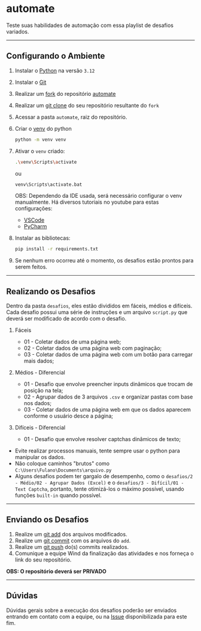 # automate

Teste suas habilidades de automação com essa playlist de desafios variados.
___

## Configurando o Ambiente

1. Instalar o [Python](https://www.python.org/) na versão `3.12`
2. Instalar o [Git](https://git-scm.com/)
3. Realizar
   um [fork](https://docs.github.com/pt/pull-requests/collaborating-with-pull-requests/working-with-forks/fork-a-repo)
   do repositório [automate](https://github.com/jaymeklein/automate)
4. Realizar um [git clone](https://git-scm.com/docs/git-clone) do seu repositório resultante do `fork`
5. Acessar a pasta `automate`, raiz do repositório.
6. Criar o [venv](https://docs.python.org/3/library/venv.html) do python
   ```bash
   python -m venv venv 
   ```
7. Ativar o `venv` criado:
   ```bash
   .\venv\Scripts\activate
   ```
   ou
   ```bash
   venv\Scripts\activate.bat
   ```
   OBS: Dependendo da IDE usada, será necessário configurar o venv manualmente.
   Há diversos tutoriais no youtube para estas configurações:
    * [VSCode](https://www.youtube.com/watch?v=O0bYaxUINnE)
    * [PyCharm](https://www.youtube.com/watch?v=2P30W3TN4nI)

8. Instalar as bibliotecas:
   ```bash
   pip install -r requirements.txt
   ```

9. Se nenhum erro ocorreu até o momento, os desafios estão prontos para serem feitos.

___

## Realizando os Desafios

Dentro da pasta `desafios`, eles estão divididos em fáceis, médios e difíceis. <br>
Cada desafio possui uma série de instruções e um arquivo `script.py` que deverá ser modificado de acordo com o desafio.

1. Fáceis
    * 01 - Coletar dados de uma página web;
    * 02 - Coletar dados de uma página web com paginação;
    * 03 - Coletar dados de uma página web com um botão para carregar mais dados;

2. Médios - Diferencial
    * 01 - Desafio que envolve preencher inputs dinâmicos que trocam de posição na tela;
    * 02 - Agrupar dados de 3 arquivos `.csv` e organizar pastas com base nos dados;
    * 03 - Coletar dados de uma página web em que os dados aparecem conforme o usuário desce a página;

3. Difíceis - Diferencial
    * 01 - Desafio que envolve resolver captchas dinâmicos de texto;


* Evite realizar processos manuais, tente sempre usar o python para manipular os dados.
* Não coloque caminhos "brutos" como  `C:\Users\Fulano\Documents\arquivo.py`
* Alguns desafios podem ter gargalo de desempenho, como o `desafios/2 - Médio/02 - Agrupar Dados (Excel)` e
  o `desafios/3 - Difícil/01 - Text Captcha`, portanto, tente otimizá-los o máximo possível, usando funções `built-in`
  quando possível.

___

## Enviando os Desafios

1. Realize um [git add](https://git-scm.com/docs/git-add) dos arquivos modificados.
2. Realize um [git commit](https://git-scm.com/docs/git-commit) com os arquivos do `add`.
3. Realize um [git push](https://git-scm.com/docs/git-push) do(s) commits realizados.
4. Comunique a equipe Wind da finalização das atividades e nos forneça o link do seu repositório.

**OBS: O repositório deverá ser PRIVADO**
___

## Dúvidas

Dúvidas gerais sobre a execução dos desafios poderão ser enviados entrando em contato com a equipe, ou
na [Issue](https://github.com/jaymeklein/automate/issues/1) disponibilizada para este fim.
